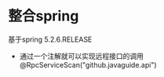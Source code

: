 # 整合spring
基于spring 5.2.6.RELEASE 

- 通过一个注解就可以实现远程接口的调用 
   @RpcServiceScan("github.javaguide.api")